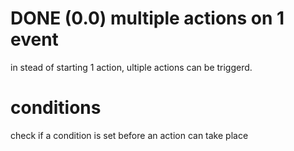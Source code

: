 # DONE (0.0) multiple actions on 1 event
in stead of starting 1 action, ultiple actions can be triggerd.

# conditions
check if a condition is set before an action can take place
